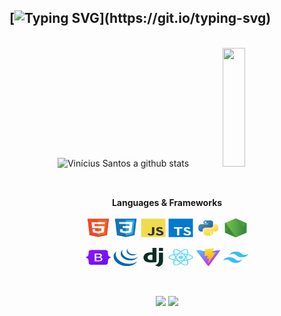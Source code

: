 ## [![Typing SVG](https://readme-typing-svg.herokuapp.com/?color=fff&size=35&center=true&vCenter=true&width=1000&lines=Hello+World!+My+name+is+Vinícius+Santos.)](https://git.io/typing-svg)

<div align="center"></div><br>

<div align="center">  
  <img width="44%" height="190px" src="https://github-readme-stats.vercel.app/api?username=itvinl&show_icons=true&count_private=true&hide_border=false&title_color=fff&icon_color=fff&text_color=e9e9e9&bg_color=00000000" alt="Vinícius Santos a github stats"/> 
  
  <img width="27%" height="190px" src="https://github-readme-stats.vercel.app/api/top-langs/?username=itvinl&langs_count=8&hide_border=false&title_color=fff&text_color=fff&bg_color=00000000"/>
</div>

##

<div style="display: inline_block" align="center"><br/>
  <span align="center"><b>Languages & Frameworks</b></span></br></br>
  <img align="center" alt="itvinl-html" height="30" width="40" src="https://raw.githubusercontent.com/devicons/devicon/master/icons/html5/html5-original.svg">
  <img align="center" alt="itvinl-css" height="30" width="40" src="https://raw.githubusercontent.com/devicons/devicon/master/icons/css3/css3-original.svg">
  <img align="center" alt="itvinl-javascript" height="30" width="40" src="https://raw.githubusercontent.com/devicons/devicon/master/icons/javascript/javascript-original.svg">
  <img align="center" alt="itvinl-typescript" height="30" width="40" src="https://raw.githubusercontent.com/devicons/devicon/master/icons/typescript/typescript-original.svg">
  <img align="center" alt="itvinl-python" height="30" width="40" src="https://raw.githubusercontent.com/devicons/devicon/master/icons/python/python-original.svg">
  <img align="center" alt="itvinl-nodejs" height="30" width="40" src="https://raw.githubusercontent.com/devicons/devicon/master/icons/nodejs/nodejs-original.svg">
  <br/><br/>
  <img align="center" alt="itvinl-bootstrap" height="30" width="40" src="https://raw.githubusercontent.com/devicons/devicon/master/icons/bootstrap/bootstrap-original.svg">
  <img align="center" alt="itvinl-jquery" height="30" width="40" src="https://raw.githubusercontent.com/devicons/devicon/master/icons/jquery/jquery-original.svg">
  <img align="center" alt="itvinl-django" height="30" width="40" src="https://raw.githubusercontent.com/devicons/devicon/master/icons/django/django-plain.svg">
  <img align="center" alt="itvinl-reactjs" height="30" width="40" src="https://raw.githubusercontent.com/devicons/devicon/master/icons/react/react-original.svg">
  <img align="center" alt="itvinl-vite" height="30" width="40" src="https://raw.githubusercontent.com/devicons/devicon/master/icons/vitejs/vitejs-original.svg">
  <img align="center" alt="itvinl-tailwindcss" height="30" width="40" src="https://raw.githubusercontent.com/devicons/devicon/master/icons/tailwindcss/tailwindcss-original.svg">
</div>
  
  ##
 
<div align="center"><br/>
  <a href = "mailto:vinysantos190@gmail.com"><img src="https://img.shields.io/badge/-Gmail-%23333?style=for-the-badge&logo=gmail&logoColor=white" target="_blank"></a>
  <a href="https://www.linkedin.com/in/itvinl" target="_blank"><img src="https://img.shields.io/badge/-LinkedIn-%230077B5?style=for-the-badge&logo=linkedin&logoColor=white"       target="_blank"></a>
</div>
